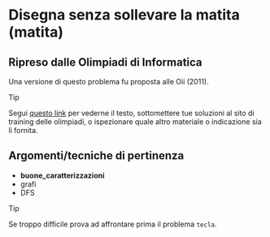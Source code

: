 # Disegna senza sollevare la matita (matita)

## Ripreso dalle Olimpiadi di Informatica

Una versione di questo problema fu proposta alle Oii (2011).
> [!TIP]
> Segui [questo link](https://training.olinfo.it/task/oii_matita) per vederne il testo, sottomettere tue soluzioni al sito di training delle olimpiadi, o ispezionare quale altro materiale o indicazione sia lì fornita.

## Argomenti/tecniche di pertinenza

 - **buone_caratterizzazioni**
 - grafi
 - DFS

> [!TIP]
> Se troppo difficile prova ad affrontare prima il problema `tecla`.

